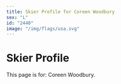 ```yaml
---
title: Skier Profile for Coreen Woodbury
sex: "L"
id: "2440"
image: "/img/flags/usa.svg" 
---
```


# Skier Profile

This page is for: Coreen Woodbury.
    